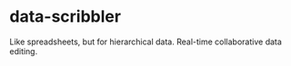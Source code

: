 # data-scribbler
Like spreadsheets, but for hierarchical data. Real-time collaborative data editing.
